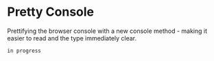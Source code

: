 # Pretty Console
Prettifying the browser console with a new console method - making it easier to read and the type immediately clear.

``` in progress ```
